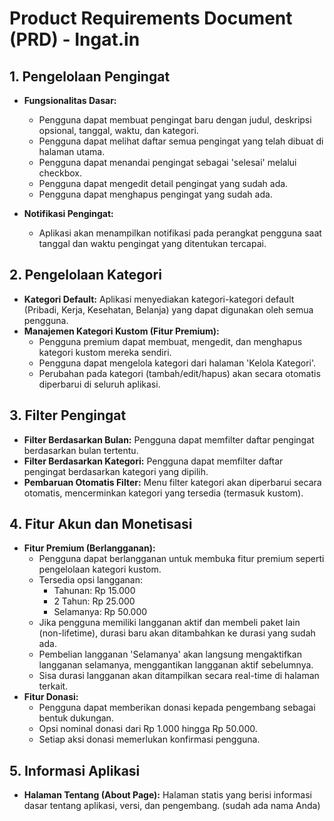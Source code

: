 # Product Requirements Document (PRD) - Ingat.in

## 1. Pengelolaan Pengingat

-   **Fungsionalitas Dasar:**
    -   Pengguna dapat membuat pengingat baru dengan judul, deskripsi opsional, tanggal, waktu, dan kategori.
    -   Pengguna dapat melihat daftar semua pengingat yang telah dibuat di halaman utama.
    -   Pengguna dapat menandai pengingat sebagai 'selesai' melalui checkbox.
    -   Pengguna dapat mengedit detail pengingat yang sudah ada.
    -   Pengguna dapat menghapus pengingat yang sudah ada.

-   **Notifikasi Pengingat:**
    -   Aplikasi akan menampilkan notifikasi pada perangkat pengguna saat tanggal dan waktu pengingat yang ditentukan tercapai.

## 2. Pengelolaan Kategori

-   **Kategori Default:** Aplikasi menyediakan kategori-kategori default (Pribadi, Kerja, Kesehatan, Belanja) yang dapat digunakan oleh semua pengguna.
-   **Manajemen Kategori Kustom (Fitur Premium):**
    -   Pengguna premium dapat membuat, mengedit, dan menghapus kategori kustom mereka sendiri.
    -   Pengguna dapat mengelola kategori dari halaman 'Kelola Kategori'.
    -   Perubahan pada kategori (tambah/edit/hapus) akan secara otomatis diperbarui di seluruh aplikasi.

## 3. Filter Pengingat

-   **Filter Berdasarkan Bulan:** Pengguna dapat memfilter daftar pengingat berdasarkan bulan tertentu.
-   **Filter Berdasarkan Kategori:** Pengguna dapat memfilter daftar pengingat berdasarkan kategori yang dipilih.
-   **Pembaruan Otomatis Filter:** Menu filter kategori akan diperbarui secara otomatis, mencerminkan kategori yang tersedia (termasuk kustom).

## 4. Fitur Akun dan Monetisasi

-   **Fitur Premium (Berlangganan):**
    -   Pengguna dapat berlangganan untuk membuka fitur premium seperti pengelolaan kategori kustom.
    -   Tersedia opsi langganan:
        -   Tahunan: Rp 15.000
        -   2 Tahun: Rp 25.000
        -   Selamanya: Rp 50.000
    -   Jika pengguna memiliki langganan aktif dan membeli paket lain (non-lifetime), durasi baru akan ditambahkan ke durasi yang sudah ada.
    -   Pembelian langganan 'Selamanya' akan langsung mengaktifkan langganan selamanya, menggantikan langganan aktif sebelumnya.
    -   Sisa durasi langganan akan ditampilkan secara real-time di halaman terkait.
-   **Fitur Donasi:**
    -   Pengguna dapat memberikan donasi kepada pengembang sebagai bentuk dukungan.
    -   Opsi nominal donasi dari Rp 1.000 hingga Rp 50.000.
    -   Setiap aksi donasi memerlukan konfirmasi pengguna.

## 5. Informasi Aplikasi

-   **Halaman Tentang (About Page):** Halaman statis yang berisi informasi dasar tentang aplikasi, versi, dan pengembang. (sudah ada nama Anda)
